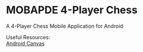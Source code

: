 # MOBAPDE 4-Player Chess
A 4-Player Chess Mobile Application for Android

Useful Resources:<br>
[Android Canvas](https://developer.android.com/guide/topics/graphics/2d-graphics.html)
